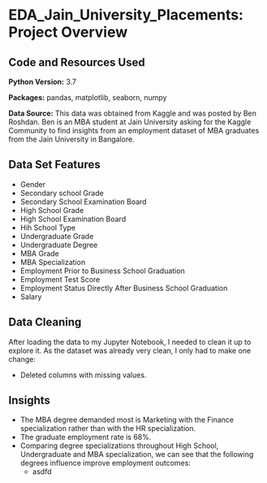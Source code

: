 # EDA_Jain_University_Placements: Project Overview

## Code and Resources Used
**Python Version:** 3.7

**Packages:** pandas, matplotlib, seaborn, numpy

**Data Source:** This data was obtained from Kaggle and was posted by Ben Roshdan. Ben is an MBA student at Jain University asking for the Kaggle Community to find insights from an employment dataset of MBA graduates from the Jain University in Bangalore. 

## Data Set Features
* Gender
* Secondary school Grade
* Secondary School Examination Board
* High School Grade
* High School Examination Board
* Hih School Type
* Undergraduate Grade
* Undergraduate Degree
* MBA Grade
* MBA Specialization 
* Employment Prior to Business School Graduation 
* Employment Test Score
* Employment Status Directly After Business School Graduation
* Salary

## Data Cleaning
After loading the data to my Jupyter Notebook, I needed to clean it up to explore it. As the dataset was already very clean, I only had to make one change:
* Deleted columns with missing values.

## Insights
* The MBA degree demanded most is Marketing with the Finance specialization rather than with the HR specialization. 
* The graduate employment rate is 68%. 
* Comparing degree specializations throughout High School, Undergraduate and MBA specialization, we can see that the following degrees influence improve employment outcomes: 
  * asdfd
